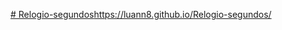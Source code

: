 [# Relogio-segundos](https://luann8.github.io/Relogio-segundos/)https://luann8.github.io/Relogio-segundos/
